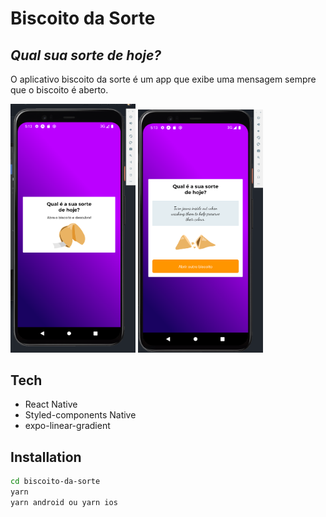 # Biscoito da Sorte

## _Qual sua sorte de hoje?_

O aplicativo biscoito da sorte é um app que exibe uma mensagem sempre que o biscoito é aberto.

<img src="./doc/app1.png" width="200px">
<img src="./doc/app2.png" width="200px">

## Tech

- React Native
- Styled-components Native
- expo-linear-gradient

## Installation

```sh
cd biscoito-da-sorte
yarn
yarn android ou yarn ios
```
